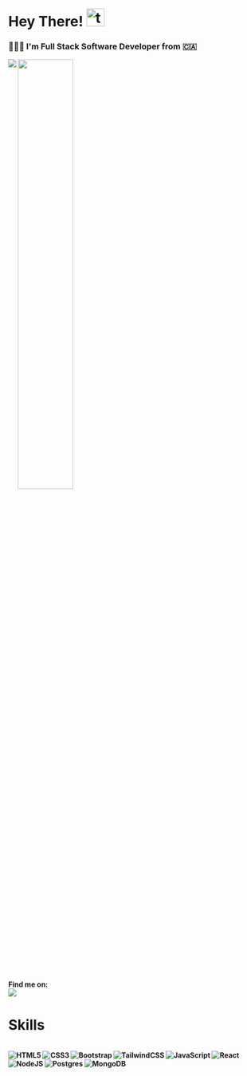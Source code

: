 # Hey There! <img src="https://github.com/samfromaway/samfromaway/blob/master/.github/images/fire.gif?raw=true" alt="twitter" width="36" height="36"/>

### 👨🏽‍💻 I'm Full Stack Software Developer from 🇨🇦

<img align="left" src="https://github-readme-stats.vercel.app/api?username=cesar-santamaria&show_icons=true&theme=dark"/>
<img width="47%" src="https://github-readme-stats.vercel.app/api/top-langs/?username=cesar-santamaria&layout=compact"/>

<b>Find me on:<b>
<br>
[<img src="https://img.shields.io/badge/linkedin-%230077B5.svg?&style=for-the-badge&logo=linkedin&logoColor=white"/>](https://www.linkedin.com/in/cesar-s-23082a1ba)

# Skills
<br>
<img align="left" src="https://img.shields.io/badge/html5-%23e34f26.svg?&style=for-the-badge&logo=html5&logoColor=white" alt="HTML5"/>
<img align="left" src="https://img.shields.io/badge/css3-%233573b5.svg?&style=for-the-badge&logo=css3&logoColor=white" alt="CSS3"/>
<img align="left" src="https://img.shields.io/badge/Bootstrap-563D7C?style=for-the-badge&logo=bootstrap&logoColor=white" alt="Bootstrap"/>
<img align="left" src="https://img.shields.io/badge/tailwindcss-%2338B2AC.svg?style=for-the-badge&logo=tailwind-css&logoColor=white" alt="TailwindCSS"/>
<img align="left" src="https://img.shields.io/badge/javascript-%23323330.svg?style=for-the-badge&logo=javascript&logoColor=%23F7DF1E" alt="JavaScript"/>
<img align="left" src="https://img.shields.io/badge/react-%2300c4e6.svg?&style=for-the-badge&logo=react&logoColor=white" alt="React"/>
<img align="left" src="https://img.shields.io/badge/node%2Ejs-%2362af43.svg?&style=for-the-badge&logo=node.js&logoColor=white" alt="NodeJS"/>
<img align="left" src="https://img.shields.io/badge/postgres-%23316192.svg?style=for-the-badge&logo=postgresql&logoColor=white" alt="Postgres"/>
<img align="left" src="https://img.shields.io/badge/MongoDB-%234ea94b.svg?style=for-the-badge&logo=mongodb&logoColor=white" alt="MongoDB"/>



